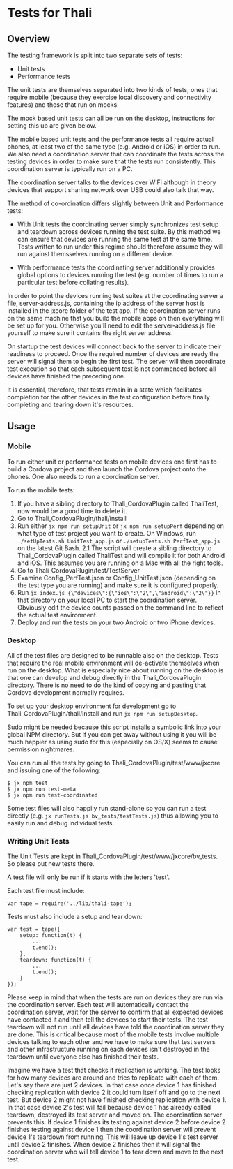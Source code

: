 # Tests for Thali

## Overview

The testing framework is split into two separate sets of tests:
- Unit tests
- Performance tests

The unit tests are themselves separated into two kinds of tests, ones that require mobile (because they exercise
local discovery and connectivity features) and those that run on mocks.

The mock based unit tests can all be run on the desktop, instructions for setting this up are given below.

The mobile based unit tests and the performance tests all require actual phones, at least two of the same type (e.g.
Android or iOS) in order to run. We also need a coordination server that can coordinate the tests across the testing
devices in order to make sure that the tests run consistently. This coordination server is typically run on a PC.

The coordination server talks to the devices over WiFi although in theory devices that support sharing network over
USB could also talk that way.

The method of co-ordination differs slightly between Unit and Performance tests:

- With Unit tests the coordinating server simply synchronizes test setup and teardown across devices running the test 
suite. By this method we can ensure that devices are running the same test at the same time. Tests written to run 
under this regime should therefore assume they will run against themsselves running on a different device. 

- With performance tests the coordinating server additionally provides global options to devices running the test 
(e.g. number of times to run a particular test before collating results).

In order to point the devices running test suites at the coordinating server a file, server-address.js, containing the 
ip address of the server host is installed in the jxcore folder of the test app. If the coordination server runs on
the same machine that you build the mobile apps on then everything will be set up for you. Otherwise you'll need to edit 
the server-address.js file yourself to make sure it contains the right server address.

On startup the test devices will connect back to the server to indicate their readiness to proceed. Once the required 
number of devices are ready the server will signal them to begin the first test. The server will then coordinate test 
execution so that each subsequent test is not commenced before all devices have finished the preceding one.

It is essential, therefore, that tests remain in a state which facilitates completion for the other devices in the test 
configuration before finally completing and tearing down it's resources.

## Usage

### Mobile

To run either unit or performance tests on mobile devices one first has to build a Cordova project and then launch
the Cordova project onto the phones. One also needs to run a coordination server.

To run the mobile tests:

1. If you have a sibling directory to Thali_CordovaPlugin called ThaliTest, now would be a good time to delete it.
1. Go to Thali_CordovaPlugin/thali/install
2. Run either `jx npm run setupUnit` or `jx npm run setupPerf` depending on what type of test project you want to
create. On Windows, run `./setUpTests.sh UnitTest_app.js` or `./setupTests.sh PerfTest_app.js` on the latest
Git Bash.
2.1 The script will create a sibling directory to Thali_CordovaPlugin called ThaliTest and will compile it for both
Android and iOS. This assumes you are running on a Mac with all the right tools.
3. Go to Thali_CordovaPlugin/test/TestServer
4. Examine Config_PerfTest.json or Config_UnitTest.json (depending on the test type you are running) and make sure it
is configured properly.
5. Run `jx index.js {\"devices\":{\"ios\":\"2\",\"android\":\"2\"}}` in that directory on your local PC to start the 
coordination server. Obviously edit the device counts passed on the command line to reflect the actual test
environment.
6. Deploy and run the tests on your two Android or two iPhone devices.

### Desktop

All of the test files are designed to be runnable also on the desktop. Tests that require the real mobile environment
will de-activate themselves when run on the desktop. What is especially nice about running on the desktop is that
one can develop and debug directly in the Thali_CordovaPlugin directory. There is no need to do the kind of 
copying and pasting that Cordova development normally requires.

To set up your desktop environment for development go to Thali_CordovaPlugin/thali/install and run 
`jx npm run setupDesktop`.

Sudo might be needed because this script installs a symbolic link into your global NPM directory. But if you can get 
away without using it you will be much happier as using sudo for this (especially on OS/X) seems to cause permission 
nightmares.

You can run all the tests by going to Thali_CordovaPlugin/test/www/jxcore and issuing one of the following:

```
$ jx npm test
$ jx npm run test-meta
$ jx npm run test-coordinated
```

Some test files will also happily run stand-alone so you can run a test directly
(e.g. `jx runTests.js bv_tests/testTests.js`)
thus allowing you to easily run and debug individual tests.

### Writing Unit Tests
The Unit Tests are kept in Thali_CordovaPlugin/test/www/jxcore/bv_tests. So please put new tests there.

A test file will only be run if it starts with the letters 'test'.

Each test file must include:

```node
var tape = require('../lib/thali-tape');
```

Tests must also include a setup and tear down:

```node
var test = tape({
    setup: function(t) {
        ...
        t.end();
    },
    teardown: function(t) {
        ...
        t.end();
    }
});
```

Please keep in mind that when the tests are run on devices they are run via the coordination server. Each test
will automatically contact the coordination server, wait for the server to confirm that all expected devices
have contacted it and then tell the devices to start their tests. The test teardown will not run until all
devices have told the coordination server they are done. This is critical because most of the mobile tests involve
multiple devices talking to each other and we have to make sure that test servers and other infrastructure running
on each devices isn't destroyed in the teardown until everyone else has finished their tests.

Imagine we have a test that checks if replication is working. The test looks for how many devices are around and
tries to replicate with each of them. Let's say there are just 2 devices. In that case once device 1 has finished
checking replication with device 2 it could turn itself off and go to the next test. But device 2 might not have
finished checking replication with device 1. In that case device 2's test will fail because device 1 has already
called teardown, destroyed its test server and moved on. The coordination server prevents this. If device 1 finishes
its testing against device 2 before device 2 finishes testing against device 1 then the coordination server will
prevent device 1's teardown from running. This will leave up device 1's test server until device 2 finishes. When
device 2 finishes then it will signal the coordination server who will tell device 1 to tear down and move to the next
test.
